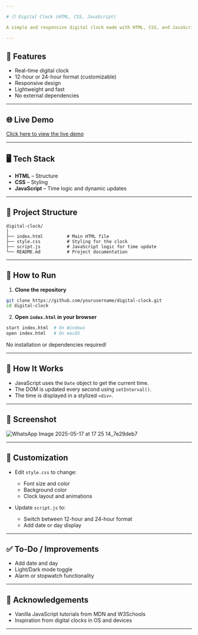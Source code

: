 ```yaml
---

# 🕒 Digital Clock (HTML, CSS, JavaScript)

A simple and responsive digital clock made with HTML, CSS, and JavaScript. It displays the current time in hours, minutes, and seconds, updating every second.

---
```


## 📌 Features

* Real-time digital clock
* 12-hour or 24-hour format (customizable)
* Responsive design
* Lightweight and fast
* No external dependencies

---

## 🌐 Live Demo

[Click here to view the live demo](http://127.0.0.1:5500/clock.html) <!-- Replace `#` with actual demo link if available -->

---

## 🖥️ Tech Stack

* **HTML** – Structure
* **CSS** – Styling
* **JavaScript** – Time logic and dynamic updates

---

## 📁 Project Structure

```
digital-clock/
│
├── index.html         # Main HTML file
├── style.css          # Styling for the clock
├── script.js          # JavaScript logic for time update
└── README.md          # Project documentation
```

---

## 🚀 How to Run

1. **Clone the repository**

```bash
git clone https://github.com/yourusername/digital-clock.git
cd digital-clock
```

2. **Open `index.html` in your browser**

```bash
start index.html  # On Windows
open index.html   # On macOS
```

No installation or dependencies required!

---

## 🧠 How It Works

* JavaScript uses the `Date` object to get the current time.
* The DOM is updated every second using `setInterval()`.
* The time is displayed in a stylized `<div>`.

---

## 📸 Screenshot

![WhatsApp Image 2025-05-17 at 17 25 14_7e29deb7](https://github.com/user-attachments/assets/954918b7-7ab1-4fb6-9b73-ff19a91d8405)


---

## 🔧 Customization

* Edit `style.css` to change:

  * Font size and color
  * Background color
  * Clock layout and animations
* Update `script.js` to:

  * Switch between 12-hour and 24-hour format
  * Add date or day display

---

## ✅ To-Do / Improvements

* Add date and day
* Light/Dark mode toggle
* Alarm or stopwatch functionality

---

## 🙌 Acknowledgements

* Vanilla JavaScript tutorials from MDN and W3Schools
* Inspiration from digital clocks in OS and devices

---
